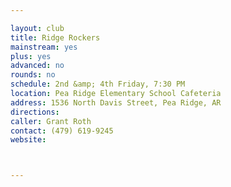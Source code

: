 ```yaml
---

layout: club
title: Ridge Rockers
mainstream: yes
plus: yes
advanced: no
rounds: no
schedule: 2nd &amp; 4th Friday, 7:30 PM
location: Pea Ridge Elementary School Cafeteria
address: 1536 North Davis Street, Pea Ridge, AR
directions: 
caller: Grant Roth
contact: (479) 619-9245
website: 



---
```


